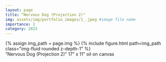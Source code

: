 ```yaml
---
layout: page
title: “Nervous Dog (Projection 2)"
img: assets/img/portfolio_images/1_.jpeg #image file name
importance: 1
category: 2023
---
```


<div class="row">
    <div class="col-sm mt-3 mt-md-0">
        {% assign img_path = page.img %}
        {% include figure.html path=img_path  class="img-fluid rounded z-depth-1" %}
    </div>
</div>
<div class="caption">
    “Nervous Dog (Projection 2)"
    17” x 11"
    oil on canvas
</div>

